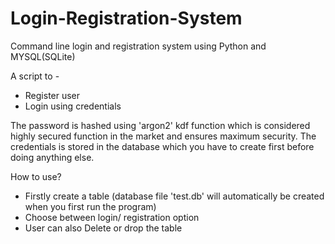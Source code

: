 # Login-Registration-System
Command line login and registration system using Python and MYSQL(SQLite)

A script to -
+ Register user
+ Login using credentials

The password is hashed using 'argon2' kdf function which is considered highly secured function in the market and ensures maximum security. The credentials is stored in the database which you have to create first before doing anything else.

How to use?
+ Firstly create a table (database file 'test.db' will automatically be created when you first run the program)
+ Choose between login/ registration option
+ User can also Delete or drop the table
